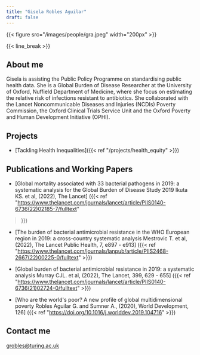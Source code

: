```yaml
---
title: "Gisela Robles Aguilar"
draft: false
---
```


{{< figure src="/images/people/gra.jpeg" width="200px" >}}

{{< line_break >}}

## About me

Gisela is assisting the Public Policy Programme on standardising public health data. She is a Global Burden of Disease Researcher at the University of Oxford, Nuffield Department of Medicine, where she focus on estimating the relative risk of infections resistant to antibiotics. She collaborated with the Lancet Noncommunicable Diseases and Injuries (NCDIs) Poverty Commission, the Oxford Clinical Trials Service Unit and the Oxford Poverty and Human Development Initiative (OPHI).

## Projects

* [Tackling Health Inequalities]({{< ref "/projects/health_equity" >}}) 


## Publications and Working Papers

* [Global mortality associated with 33 bacterial pathogens in 2019: a systematic analysis for the Global Burden of Disease Study 2019
Ikuta KS. et al, (2022), The Lancet] ({{< ref "https://www.thelancet.com/journals/lancet/article/PIIS0140-6736(22)02185-7/fulltext" 

>}})

* [The burden of bacterial antimicrobial resistance in the WHO European region in 2019: a cross-country systematic analysis
Mestrovic T. et al, (2022), The Lancet Public Health, 7, e897 - e913] ({{< ref "https://www.thelancet.com/journals/lanpub/article/PIIS2468-2667(22)00225-0/fulltext" >}})


* [Global burden of bacterial antimicrobial resistance in 2019: a systematic analysis
Murray CJL. et al, (2022), The Lancet, 399, 629 - 655]
({{< ref "https://www.thelancet.com/journals/lancet/article/PIIS0140-6736(21)02724-0/fulltext" >}})


* [Who are the world's poor? A new profile of global multidimensional poverty
Robles Aguilar G. and Sumner A., (2020), World Development, 126]
({{< ref "https://doi.org/10.1016/j.worlddev.2019.104716" >}})


## Contact me

grobles@turing.ac.uk   
